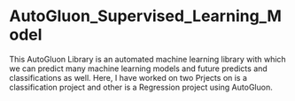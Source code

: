# AutoGluon_Supervised_Learning_Model

This AutoGluon Library is an automated machine learning library with which we can predict many machine learning models and future predicts and classifications as well.
Here, I have worked on two Prjects on is a classification project and other is a Regression project using AutoGluon.
